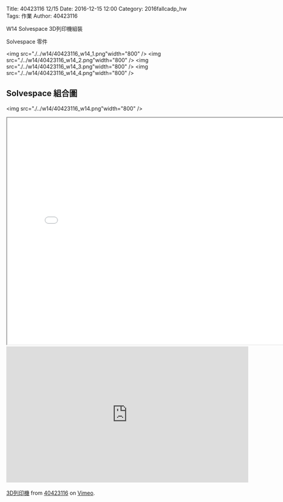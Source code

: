 Title: 40423116 12/15
Date: 2016-12-15 12:00
Category: 2016fallcadp_hw
Tags: 作業
Author: 40423116

W14 Solvespace 3D列印機組裝

<!-- PELICAN_END_SUMMARY -->


<p>Solvespace 零件</p>

<img src="./../w14/40423116_w14_1.png"width="800" />
<img src="./../w14/40423116_w14_2.png"width="800" />
<img src="./../w14/40423116_w14_3.png"width="800" />
<img src="./../w14/40423116_w14_4.png"width="800" />

## Solvespace 組合圖

<img src="./../w14/40423116_w14.png"width="800" />

<iframe src="./../w14/40423116_w14.html" width="800" height="600"></iframe>

<iframe src="https://player.vimeo.com/video/196683898" width="640" height="360" frameborder="0" webkitallowfullscreen mozallowfullscreen allowfullscreen></iframe>
<p><a href="https://vimeo.com/196683898">3D列印機</a> from <a href="https://vimeo.com/user47573583">40423116</a> on <a href="https://vimeo.com">Vimeo</a>.</p>
